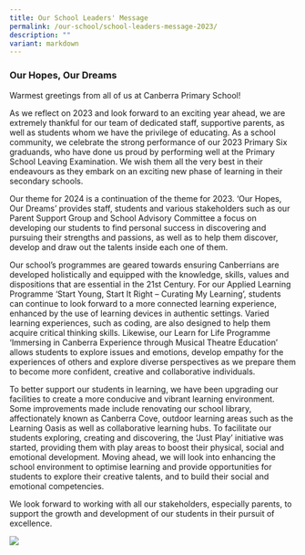 ```yaml
---
title: Our School Leaders' Message
permalink: /our-school/school-leaders-message-2023/
description: ""
variant: markdown
---
```

### Our Hopes, Our Dreams

Warmest greetings from all of us at Canberra Primary School!

As we reflect on 2023 and look forward to an exciting year ahead, we are extremely thankful for our team of dedicated staff, supportive parents, as well as students whom we have the privilege of educating. As a school community, we celebrate the strong performance of our 2023 Primary Six graduands, who have done us proud by performing well at the Primary School Leaving Examination. We wish them all the very best in their endeavours as they embark on an exciting new phase of learning in their secondary schools. 

Our theme for 2024 is a continuation of the theme for 2023.  ‘Our Hopes, Our Dreams’ provides staff, students and various stakeholders such as our Parent Support Group and School Advisory Committee a focus on developing our students to find personal success in discovering and pursuing their strengths and passions, as well as to help them discover, develop and draw out the talents inside each one of them.

Our school’s programmes are geared towards ensuring Canberrians are developed holistically and equipped with the knowledge, skills, values and dispositions that are essential in the 21st Century.  For our Applied Learning Programme ‘Start Young, Start It Right – Curating My Learning’, students can continue to look forward to a more connected learning experience, enhanced by the use of learning devices in authentic settings. Varied learning experiences, such as coding, are also designed to help them acquire critical thinking skills. Likewise, our Learn for Life Programme ‘Immersing in Canberra Experience through Musical Theatre Education’ allows students to explore issues and emotions, develop empathy for the experiences of others and explore diverse perspectives as we prepare them to become more confident, creative and collaborative individuals.

To better support our students in learning, we have been upgrading our facilities to create a more conducive and vibrant learning environment. Some improvements made include renovating our school library, affectionately known as Canberra Cove, outdoor learning areas such as the Learning Oasis as well as collaborative learning hubs. To facilitate our students exploring, creating and discovering, the ‘Just Play’ initiative was started, providing them with play areas to boost their physical, social and emotional development. Moving ahead, we will look into enhancing the school environment to optimise learning and provide opportunities for students to explore their creative talents, and to build their social and emotional competencies.

We look forward to working with all our stakeholders, especially parents, to support the growth and development of our students in their pursuit of excellence.

![](/images/DSC00723___Copy.JPG)